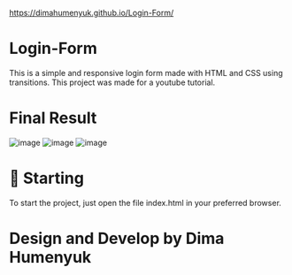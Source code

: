 https://dimahumenyuk.github.io/Login-Form/

# Login-Form 
This is a simple and responsive login form made with HTML and CSS using transitions.
This project was made for a youtube tutorial.

# Final Result
![image](https://github.com/user-attachments/assets/fd3d8f4b-36f7-443e-96d9-1a40c174f648)
![image](https://github.com/user-attachments/assets/298ad0da-aeb1-45d7-b066-899fae884912)
![image](https://github.com/user-attachments/assets/f7c1adb2-21a3-4384-84db-27b62c364d52)

# 🚀 Starting
To start the project, just open the file index.html in your preferred browser.

# Design and Develop by Dima Humenyuk
